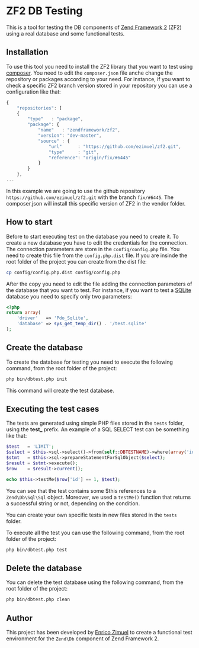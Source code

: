 ZF2 DB Testing
==============

This is a tool for testing the DB components of [Zend Framework 2](https://github.com/zendframework/zf2) (ZF2) using a real database and some functional tests.

Installation
------------

To use this tool you need to install the ZF2 library that you want to test using [composer](https://getcomposer.org/).
You need to edit the `composer.json` file anche change the repository or packages according to your need.
For instance, if you want to check a specific ZF2 branch version stored in your repository you can use a configuration like that:

```js
{
    "repositories": [
    {
        "type"   : "package",
        "package": {
            "name"   : "zendframework/zf2",
            "version": "dev-master",
            "source" : {
                "url"      : "https://github.com/ezimuel/zf2.git",
                "type"     : "git",
                "reference": "origin/fix/#6445"
            }
        }
    },
...
```

In this example we are going to use the github repository `https://github.com/ezimuel/zf2.git` with the branch `fix/#6445`.
The composer.json will install this specific version of ZF2 in the vendor folder.

How to start
------------

Before to start executing test on the database you need to create it. To create a new database you have to edit the credentials for the connection.
The connection parameters are store in the `config/config.php` file. You need to create this file from the `config.php.dist` file.
If you are insinde the root folder of the project you can create from the dist file:

```bash
cp config/config.php.dist config/config.php
```

After the copy you need to edit the file adding the connection parameters of the database that you want to test.
For instance, if you want to test a [SQLite](http://www.sqlite.org/) database you need to specify only two parameters:

```php
<?php
return array(
    'driver'   => 'Pdo_Sqlite',
    'database' => sys_get_temp_dir() . '/test.sqlite' 
);
```

Create the database
-------------------

To create the database for testing you need to execute the following command, from the root folder of the project:

```bash
php bin/dbtest.php init
```

This command will create the test database.


Executing the test cases
------------------------

The tests are generated using simple PHP files stored in the `tests` folder, using the **test_** prefix.
An example of a SQL SELECT test can be something like that:

```php
$test   = 'LIMIT';
$select = $this->sql->select()->from(self::DBTESTNAME)->where(array('id' => 1));
$stmt   = $this->sql->prepareStatementForSqlObject($select);
$result = $stmt->execute();
$row    = $result->current();

echo $this->testMe($row['id'] == 1, $test);
```

You can see that the test contains some $this references to a `Zend\Db\Sql\Sql` object.
Moreover, we used a `testMe()` function that returns a successful string or not, depending on the condition.

You can create your own specific tests in new files stored in the `tests` folder.

To execute all the test you can use the following command, from the root folder of the project:

```bash
php bin/dbtest.php test
```

Delete the database
-------------------

You can delete the test database using the following command, from the root folder of the project:

```bash
php bin/dbtest.php clean
```

Author
------

This project has been developed by [Enrico Zimuel](http://www.zimuel.it) to create a functional test environment for the `Zend\Db` component of Zend Framework 2.


